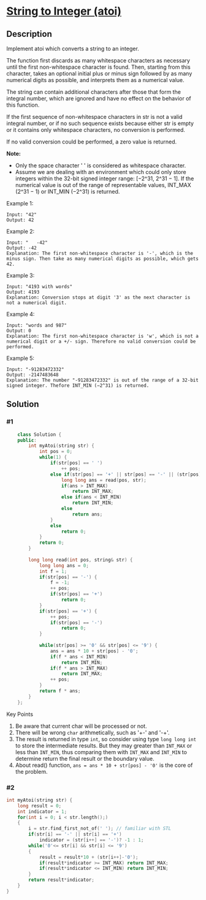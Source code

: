 # [String to Integer (atoi)](https://leetcode.com/problems/string-to-integer-atoi/)

## Description

Implement atoi which converts a string to an integer.

The function first discards as many whitespace characters as necessary until the first non-whitespace character is found. Then, starting from this character, takes an optional initial plus or minus sign followed by as many numerical digits as possible, and interprets them as a numerical value.

The string can contain additional characters after those that form the integral number, which are ignored and have no effect on the behavior of this function.

If the first sequence of non-whitespace characters in str is not a valid integral number, or if no such sequence exists because either str is empty or it contains only whitespace characters, no conversion is performed.

If no valid conversion could be performed, a zero value is returned.

__Note:__

- Only the space character ' ' is considered as whitespace character.
- Assume we are dealing with an environment which could only store integers within the 32-bit signed integer range: [−2^31,  2^31 − 1]. If the numerical value is out of the range of representable values, INT_MAX (2^31 − 1) or INT_MIN (−2^31) is returned.

Example 1:

    Input: "42"
    Output: 42
Example 2:

    Input: "   -42"
    Output: -42
    Explanation: The first non-whitespace character is '-', which is the minus sign. Then take as many numerical digits as possible, which gets 42.
Example 3:

    Input: "4193 with words"
    Output: 4193
    Explanation: Conversion stops at digit '3' as the next character is not a numerical digit.
Example 4:

    Input: "words and 987"
    Output: 0
    Explanation: The first non-whitespace character is 'w', which is not a numerical digit or a +/- sign. Therefore no valid conversion could be performed.
Example 5:

    Input: "-91283472332"
    Output: -2147483648
    Explanation: The number "-91283472332" is out of the range of a 32-bit signed integer. Thefore INT_MIN (−2^31) is returned.

## Solution

### #1

```c++
    class Solution {
    public:
        int myAtoi(string str) {
            int pos = 0;
            while(1) {
                if(str[pos] == ' ')
                    ++ pos;
                else if(str[pos] == '+' || str[pos] == '-' || (str[pos] >= '0' && str[pos] <= '9')) {
                    long long ans = read(pos, str);
                    if(ans > INT_MAX) 
                        return INT_MAX;
                    else if(ans < INT_MIN)
                        return INT_MIN;
                    else
                        return ans;
                }
                else 
                    return 0;
            }
            return 0;
        }
        
        long long read(int pos, string& str) {
            long long ans = 0;
            int f = 1;
            if(str[pos] == '-') {
                f = -1;
                ++ pos;
                if(str[pos] == '+')
                    return 0;
            }
            if(str[pos] == '+') {
                ++ pos;
                if(str[pos] == '-')
                    return 0;
            }
            
            while(str[pos] >= '0' && str[pos] <= '9') {
                ans = ans * 10 + str[pos] - '0';
                if(f * ans < INT_MIN)
                    return INT_MIN;
                if(f * ans > INT_MAX)
                    return INT_MAX;
                ++ pos;
            }
            return f * ans;
        }
    };
```
Key Points

1. Be aware that current char will be processed or not.
2. There will be wrong `char` arithmetically, such as '+-' and '-+'.
3. The result is returned in type `int`, so consider using type `long long int` to store the intermediate results. But they may greater than `INT_MAX` or less than `INT_MIN`, thus comparing them with `INT_MAX` and `INT_MIN` to determine return the final result or the boundary value.
4. About read() function, `ans = ans * 10 + str[pos] - '0'` is the core of the problem.

### #2

``` c++
int myAtoi(string str) {
    long result = 0;
    int indicator = 1;
    for(int i = 0; i < str.length();)
    {
        i = str.find_first_not_of(' '); // familiar with STL
        if(str[i] == '-' || str[i] == '+')
            indicator = (str[i++] == '-')? -1 : 1;
        while('0'<= str[i] && str[i] <= '9')
        {
            result = result*10 + (str[i++]-'0');
            if(result*indicator >= INT_MAX) return INT_MAX;
            if(result*indicator <= INT_MIN) return INT_MIN;
        }
        return result*indicator;
    }
}
```